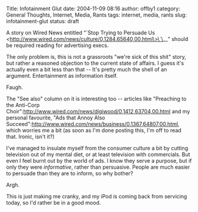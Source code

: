 Title: Infotainment Glut
date: 2004-11-09 08:16
author: offby1
category: General Thoughts, Internet, Media, Rants
tags: internet, media, rants
slug: infotainment-glut
status: draft

A story on Wired News entitled "\`Stop Trying to Persuade Us \<http://www.wired.com/news/culture/0,1284,65640,00.html\>\`\__" should be required reading for advertising execs.

The only problem is, this is not a grassroots "we're sick of this shit" story, but rather a reasoned objection to the current state of affairs. I guess it's actually even a bit less than that -- It's pretty much the shell of an argument. Entertainment as information itself.

Faugh.

The "See also" column on it is interesting too \-- articles like "Preaching to the Anti-Corp Choir":http://www.wired.com/news/digiwood/0,1412,63704,00.html and my personal favourite, "Ads that Annoy Also Succeed":http://www.wired.com/news/business/0,1367,64807,00.html, which worries me a bit (as soon as I'm done posting this, I'm off to read that. Ironic, isn't it?)

I've managed to insulate myself from the consumer culture a bit by cutting television out of my mental diet, or at least television with commercials. But even I feel burnt out by the world of ads. I know they serve a purpose, but if only they were _informative_, rather than persuasive. People are much easier to persuade than they are to inform, so why bother?

Argh.

This is just making me cranky, and my iPod is coming back from servicing today, so I'd rather be in a good mood.
